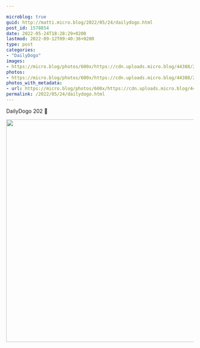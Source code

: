 ```yaml
---

microblog: true
guid: http://matti.micro.blog/2022/05/24/dailydogo.html
post_id: 1578854
date: 2022-05-24T18:28:29+0200
lastmod: 2022-09-12T09:40:36+0200
type: post
categories:
- "DailyDogo"
images:
- https://micro.blog/photos/600x/https://cdn.uploads.micro.blog/44388/2022/b0226a8f85.jpg
photos:
- https://micro.blog/photos/600x/https://cdn.uploads.micro.blog/44388/2022/b0226a8f85.jpg
photos_with_metadata:
- url: https://micro.blog/photos/600x/https://cdn.uploads.micro.blog/44388/2022/b0226a8f85.jpg
permalink: /2022/05/24/dailydogo.html
---
```

DailyDogo 202 🐶

<img src="https://micro.blog/photos/600x/https://blog.martin-haehnel.de/uploads/2022/b0226a8f85.jpg" width="600" height="600" alt="" />
